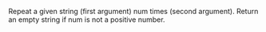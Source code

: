 Repeat a given string (first argument) num times (second argument). Return an empty string if num is not a positive number.
